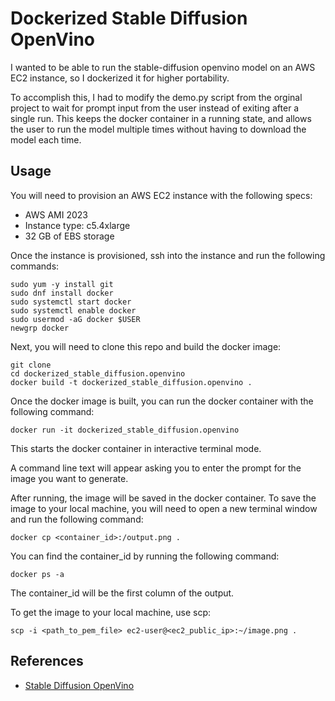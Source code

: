 # Dockerized Stable Diffusion OpenVino

I wanted to be able to run the stable-diffusion openvino model on an AWS EC2 instance, so I dockerized it for higher portability.

To accomplish this, I had to modify the demo.py script from the orginal project to wait for prompt input from the user instead of exiting after a single run. This keeps the docker container in a running state, and allows the user to run the model multiple times without having to download the model each time.

## Usage
You will need to provision an AWS EC2 instance with the following specs:
- AWS AMI 2023
- Instance type: c5.4xlarge
- 32 GB of EBS storage

Once the instance is provisioned, ssh into the instance and run the following commands:
```
sudo yum -y install git
sudo dnf install docker
sudo systemctl start docker
sudo systemctl enable docker
sudo usermod -aG docker $USER
newgrp docker
```

Next, you will need to clone this repo and build the docker image:
```
git clone
cd dockerized_stable_diffusion.openvino
docker build -t dockerized_stable_diffusion.openvino .
```

Once the docker image is built, you can run the docker container with the following command:
```
docker run -it dockerized_stable_diffusion.openvino
```
This starts the docker container in interactive terminal mode.

A command line text will appear asking you to enter the prompt for the image you want to generate.

After running, the image will be saved in the docker container. To save the image to your local machine, you will need to open a new terminal window and run the following command:
```
docker cp <container_id>:/output.png .
```
You can find the container_id by running the following command:
```
docker ps -a
```
The container_id will be the first column of the output.

To get the image to your local machine, use scp:
```
scp -i <path_to_pem_file> ec2-user@<ec2_public_ip>:~/image.png .
```

## References

- [Stable Diffusion OpenVino](<https://github.com/bes-dev/stable_diffusion.openvino>)

